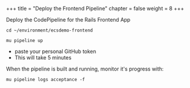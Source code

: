 +++
title = "Deploy the Frontend Pipeline"
chapter = false
weight = 8
+++

Deploy the CodePipeline for the Rails Frontend App

```
cd ~/environment/ecsdemo-frontend
```

```
mu pipeline up
```
  - paste your personal GitHub token
  - This will take 5 minutes

When the pipeline is built and running, monitor it's progress with:
```
mu pipeline logs acceptance -f
```
